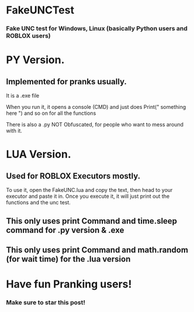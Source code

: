 # FakeUNCTest
### Fake UNC test for Windows, Linux (basically Python users and ROBLOX users)

# PY Version.
## Implemented for pranks usually.
It is a .exe file

When you run it, it opens a console (CMD) and just does Print(" something here ")
and so on for all the functions

There is also a .py NOT Obfuscated, for people who want to mess around with it.


# LUA Version.

## Used for ROBLOX Executors mostly.

To use it, open the FakeUNC.lua and copy the text, then head to your executor and paste it in. 
Once you execute it, it will just print out the functions and the unc test.

## This only uses print Command and time.sleep command for .py version & .exe
## This only uses print Command and math.random (for wait time) for the .lua version

# Have fun Pranking users!
### Make sure to star this post!
